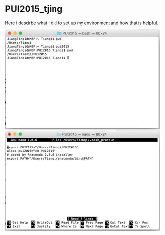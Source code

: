 # PUI2015_tjing

Here i descirbe what i did to set up my environment and how that is helpful.

![Alt text](tjiang_bash.png)
![Alt text](setup_env.png)
